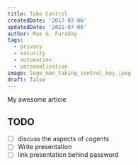 ```yaml
---
title: Take Control
createdDate: '2017-07-06'
updatedDate: '2021-07-06'
author: Max G. Faraday
tags:
  - privacy
  - security
  - automation
  - personalization
image: lego_man_taking_control_key.jpeg
draft: false
---
```


My awesome article

## TODO

-   [ ] discuss the aspects of cogents
-   [ ] Write presentation
-   [ ] link presentation behind password
